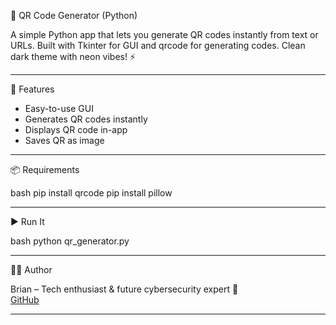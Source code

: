 
🔳 QR Code Generator (Python)

A simple Python app that lets you generate QR codes instantly from text or URLs. Built with Tkinter for GUI and qrcode for generating codes. Clean dark theme with neon vibes! ⚡

---

🚀 Features

- Easy-to-use GUI  
- Generates QR codes instantly  
- Displays QR code in-app  
- Saves QR as image

---

📦 Requirements

bash
pip install qrcode
pip install pillow


---

▶ Run It

bash
python qr_generator.py


---

👨‍💻 Author

Brian – Tech enthusiast & future cybersecurity expert 🔐  
[GitHub](https://github.com/B-6219)

---
